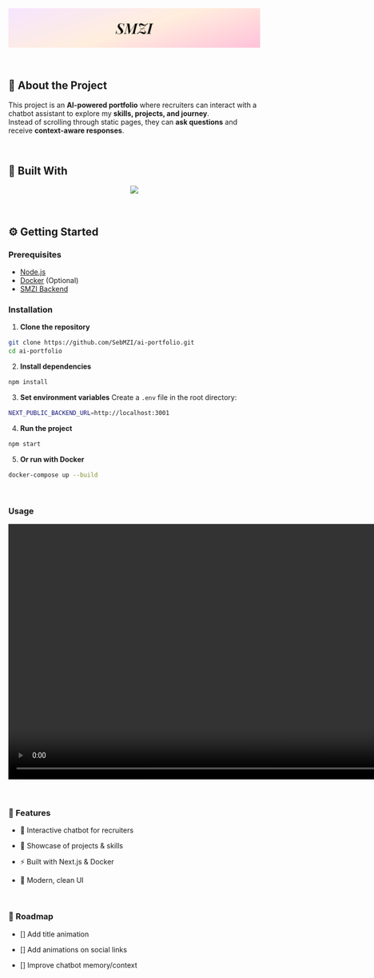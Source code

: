 <img src="./public/github_banner.svg" alt="SMZI Github Banner" />

&nbsp;

## 📌 About the Project
This project is an **AI-powered portfolio** where recruiters can interact with a chatbot assistant to explore my **skills, projects, and journey**.  
Instead of scrolling through static pages, they can **ask questions** and receive **context-aware responses**.

&nbsp;

## 🚀 Built With
<p align="center">
  <a href="https://skillicons.dev">
    <img src="https://skillicons.dev/icons?i=git,nextjs,docker" />
  </a>
</p>

&nbsp;

## ⚙️ Getting Started

### Prerequisites
- [Node.js](https://nodejs.org/)
- [Docker](https://www.docker.com/) (Optional)
- [SMZI Backend](https://github.com/SebMZI/ai-portfolio-backend)

### Installation

1. **Clone the repository**
```sh
git clone https://github.com/SebMZI/ai-portfolio.git
cd ai-portfolio
```
2. **Install dependencies**
```sh
npm install
```
3. **Set environment variables**
Create a `.env` file in the root directory:
```sh
NEXT_PUBLIC_BACKEND_URL=http://localhost:3001
```
4. **Run the project**
```sh
npm start
```
5. **Or run with Docker**
```sh
docker-compose up --build
```

&nbsp;

### Usage
<video controls width="1022"> 
  <source src="./public/github_ai_example.mp4" type="video/mp4">
</video>

&nbsp;

### 🌟 Features
- 💬 Interactive chatbot for recruiters

- 📂 Showcase of projects & skills

- ⚡ Built with Next.js & Docker

- 🎨 Modern, clean UI

&nbsp;

### 📍 Roadmap

- [] Add title animation

- [] Add animations on social links

- [] Improve chatbot memory/context
